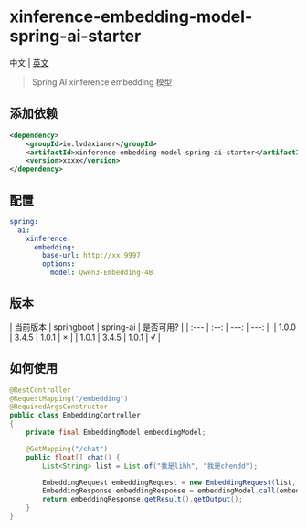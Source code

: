# xinference-embedding-model-spring-ai-starter

中文 | [英文](https://github.com/lvdaxianer/xinference-embedding-model-spring-ai-starter/blob/master/README.md)  

> Spring AI xinference embedding 模型

## 添加依赖
```xml
<dependency>
    <groupId>io.lvdaxianer</groupId>
    <artifactId>xinference-embedding-model-spring-ai-starter</artifactId>
    <version>xxxx</version>
</dependency>
```

## 配置 
```yaml
spring:
  ai:
    xinference:
      embedding:
        base-url: http://xx:9997
        options:
          model: Qwen3-Embedding-4B
```

##  版本
| 当前版本 | springboot | spring-ai | 是否可用? |
| :--- | :--: | ---: | ---: |  
| 1.0.0 |  3.4.5  | 1.0.1 | × |
| 1.0.1 |  3.4.5  | 1.0.1 | √ |   

## 如何使用
```java
@RestController
@RequestMapping("/embedding")
@RequiredArgsConstructor
public class EmbeddingController
{
    private final EmbeddingModel embeddingModel;

    @GetMapping("/chat")
    public float[] chat() {
        List<String> list = List.of("我是lihh", "我是chendd");

        EmbeddingRequest embeddingRequest = new EmbeddingRequest(list, XinferenceEmbeddingOptions.builder().build());
        EmbeddingResponse embeddingResponse = embeddingModel.call(embeddingRequest);
        return embeddingResponse.getResult().getOutput();
    }
}
```
